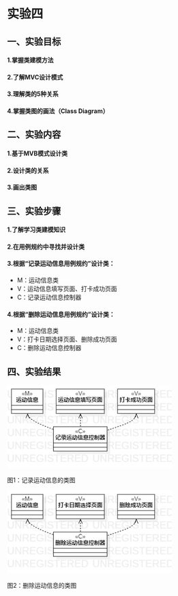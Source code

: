 # 实验四

## 一、实验目标

#### 1.掌握类建模方法
#### 2.了解MVC设计模式
#### 3.理解类的5种关系
#### 4.掌握类图的画法（Class Diagram）

## 二、实验内容

#### 1.基于MVB模式设计类
#### 2.设计类的关系
#### 3.画出类图

## 三、实验步骤

#### 1.了解学习类建模知识
#### 2.在用例规约中寻找并设计类
#### 3.根据“记录运动信息用例规约”设计类：
- M：运动信息类
- V：运动信息填写页面、打卡成功页面
- C：记录运动信息控制器

#### 4.根据“删除运动信息用例规约”设计类：
- M：运动信息类
- V：打卡日期选择页面、删除成功页面
- C：删除运动信息控制器

## 四、实验结果

![记录运动信息的类图](./记录运动信息的类图.jpg)

图1：记录运动信息的类图


![删除运动信息的类图](./删除运动信息的类图.jpg)

图2：删除运动信息的类图
